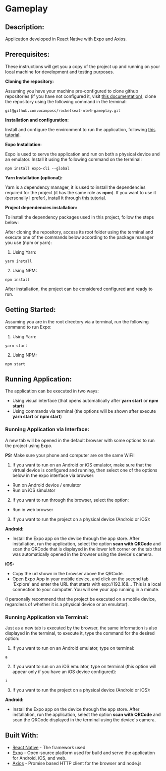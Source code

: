 # Gameplay

## Description:

Application developed in React Native with Expo and Axios.

## Prerequisites:

These instructions will get you a copy of the project up and running on your local machine for development and testing purposes.

**Cloning the repository:** 

Assuming you have your machine pre-configured to clone github repositories (if you have not configured it, visit [this documentation](https://docs.github.com/en/github/authenticating-to-github/connecting-to-github-with-ssh)), clone the repository using the following command in the terminal:

```
git@github.com:wcamposs/rocketseat-nlw6-gameplay.git
```

**Installation and configuration:**

Install and configure the environment to run the application, following [this tutorial](https://medium.com/@jeancabral/instalando-e-configurando-react-native-no-ubuntu-18-04-e3329ac090a0).

**Expo Installation:**

Expo is used to serve the application and run on both a physical device and an emulator. Install it using the following command on the terminal:

```
npm install expo-cli --global
```

**Yarn Installation (optional):**

Yarn is a dependency manager, it is used to install the dependencies required for the project (it has the same role as **npm**). If you want to use it (personally I prefer), install it through [this tutorial](https://classic.yarnpkg.com/en/docs/install/#debian-stable).

**Project dependencies installation:**

To install the dependency packages used in this project, follow the steps below:

After cloning the repository, access its root folder using the terminal and execute one of the commands below according to the package manager you use (npm or yarn):

1. Using Yarn:

```
yarn install
```

2. Using NPM:

```
npm install
```

After installation, the project can be considered configured and ready to run.

## Getting Started:

Assuming you are in the root directory via a terminal, run the following command to run Expo:

1. Using Yarn:

```
yarn start
```

2. Using NPM:

```
npm start
```

## Running Application:

The application can be executed in two ways:

- Using visual interface (that opens automatically after **yarn start** or **npm start**)
- Using commands via terminal (the options will be shown after execute **yarn start** or **npm start**)

### Running Application via Interface:

A new tab will be opened in the default browser with some options to run the project using Expo.

**PS:** Make sure your phone and computer are on the same WiFi!

1. If you want to run on an Android or iOS emulator, make sure that the virtual device is configured and running, then select one of the options below in the expo interface via browser:

- Run on Android device / emulator
- Run on iOS simulator

2. If you want to run through the browser, select the option:

- Run in web browser

3. If you want to run the project on a physical device (Android or iOS):

**Android:** 

- Install the Expo app on the device through the app store. After installation, run the application, select the option **scan with QRCode** and scan the QRCode that is displayed in the lower left corner on the tab that was automatically opened in the browser using the device's camera.

**iOS:**

- Copy the url shown in the browser above the QRCode.
- Open Expo App in your mobile device, and click on the second tab 'Explore' and enter the URL that starts with exp://192.168... This is a local connection to your computer. You will see your app running in a minute.

(I personally recommend that the project be executed on a mobile device, regardless of whether it is a physical device or an emulator).

### Running Application via Terminal:

Just as a new tab is executed by the browser, the same information is also displayed in the terminal, to execute it, type the command for the desired option:

1. If you want to run on an Android emulator, type on terminal:

```
a
```

2. If you want to run on an iOS emulator, type on terminal (this option will appear only if you have an iOS device configured):

```
i
```

3. If you want to run the project on a physical device (Android or iOS):

**Android:** 

- Install the Expo app on the device through the app store. After installation, run the application, select the option **scan with QRCode** and scan the QRCode displayed in the terminal using the device's camera.

## Built With:

- [React Native](https://reactnative.dev/) - The framework used
- [Expo](https://expo.io/) - Open-source platform used for build and serve the application for Android, iOS, and web.
- [Axios](https://github.com/axios/axios) - Promise based HTTP client for the browser and node.js
